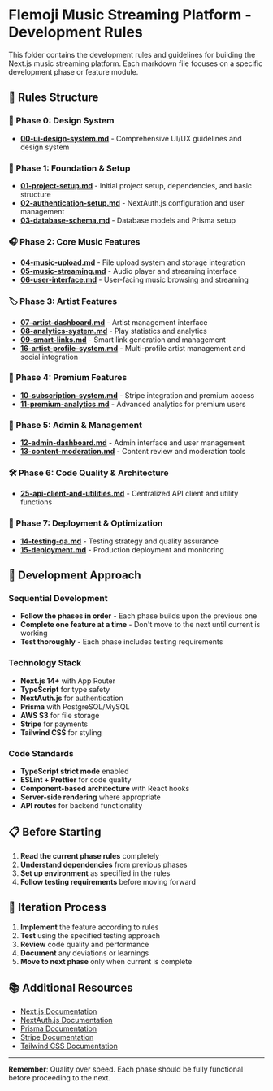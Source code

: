 # Flemoji Music Streaming Platform - Development Rules

This folder contains the development rules and guidelines for building the Next.js music streaming platform. Each markdown file focuses on a specific development phase or feature module.

## 📁 Rules Structure

### 🎨 Phase 0: Design System

- [**00-ui-design-system.md**](./00-ui-design-system.md) - Comprehensive UI/UX guidelines and design system

### 🚀 Phase 1: Foundation & Setup

- [**01-project-setup.md**](./01-project-setup.md) - Initial project setup, dependencies, and basic structure
- [**02-authentication-setup.md**](./02-authentication-setup.md) - NextAuth.js configuration and user management
- [**03-database-schema.md**](./03-database-schema.md) - Database models and Prisma setup

### 🎧 Phase 2: Core Music Features

- [**04-music-upload.md**](./04-music-upload.md) - File upload system and storage integration
- [**05-music-streaming.md**](./05-music-streaming.md) - Audio player and streaming interface
- [**06-user-interface.md**](./06-user-interface.md) - User-facing music browsing and streaming

### 🏷️ Phase 3: Artist Features

- [**07-artist-dashboard.md**](./07-artist-dashboard.md) - Artist management interface
- [**08-analytics-system.md**](./08-analytics-system.md) - Play statistics and analytics
- [**09-smart-links.md**](./09-smart-links.md) - Smart link generation and management
- [**16-artist-profile-system.md**](./16-artist-profile-system.md) - Multi-profile artist management and social integration

### 💎 Phase 4: Premium Features

- [**10-subscription-system.md**](./10-subscription-system.md) - Stripe integration and premium access
- [**11-premium-analytics.md**](./11-premium-analytics.md) - Advanced analytics for premium users

### 🔧 Phase 5: Admin & Management

- [**12-admin-dashboard.md**](./12-admin-dashboard.md) - Admin interface and user management
- [**13-content-moderation.md**](./13-content-moderation.md) - Content review and moderation tools

### 🛠️ Phase 6: Code Quality & Architecture

- [**25-api-client-and-utilities.md**](./25-api-client-and-utilities.md) - Centralized API client and utility functions

### 🚀 Phase 7: Deployment & Optimization

- [**14-testing-qa.md**](./14-testing-qa.md) - Testing strategy and quality assurance
- [**15-deployment.md**](./15-deployment.md) - Production deployment and monitoring

## 🎯 Development Approach

### Sequential Development

- **Follow the phases in order** - Each phase builds upon the previous one
- **Complete one feature at a time** - Don't move to the next until current is working
- **Test thoroughly** - Each phase includes testing requirements

### Technology Stack

- **Next.js 14+** with App Router
- **TypeScript** for type safety
- **NextAuth.js** for authentication
- **Prisma** with PostgreSQL/MySQL
- **AWS S3** for file storage
- **Stripe** for payments
- **Tailwind CSS** for styling

### Code Standards

- **TypeScript strict mode** enabled
- **ESLint + Prettier** for code quality
- **Component-based architecture** with React hooks
- **Server-side rendering** where appropriate
- **API routes** for backend functionality

## 📋 Before Starting

1. **Read the current phase rules** completely
2. **Understand dependencies** from previous phases
3. **Set up environment** as specified in the rules
4. **Follow testing requirements** before moving forward

## 🔄 Iteration Process

1. **Implement** the feature according to rules
2. **Test** using the specified testing approach
3. **Review** code quality and performance
4. **Document** any deviations or learnings
5. **Move to next phase** only when current is complete

## 📚 Additional Resources

- [Next.js Documentation](https://nextjs.org/docs)
- [NextAuth.js Documentation](https://next-auth.js.org/)
- [Prisma Documentation](https://www.prisma.io/docs)
- [Stripe Documentation](https://stripe.com/docs)
- [Tailwind CSS Documentation](https://tailwindcss.com/docs)

---

**Remember**: Quality over speed. Each phase should be fully functional before proceeding to the next.
